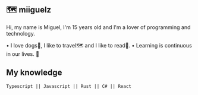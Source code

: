## 🗺 miiguelz


Hi, my name is Miguel, I'm 15 years old and I'm a lover of programming and technology.
  
  • I love dogs🐶, I like to travel🗺 and I like to read📕.
  • Learning is continuous in our lives. 💎

## My knowledge
```
Typescript || Javascript || Rust || C# || React
```
